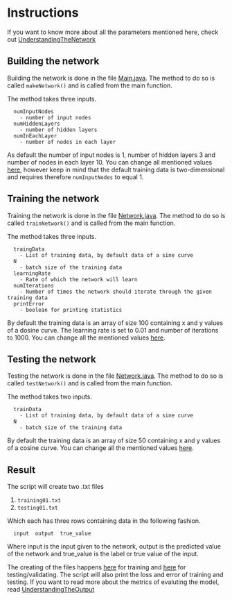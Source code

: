 # Instructions

If you want to know more about all the parameters mentioned here, check out [UnderstandingTheNetwork](https://github.com/alintulu/NNMaven/blob/master/documentation/UnderstandingTheNetwork.md)

## Building the network

Building the network is done in the file [Main.java](https://github.com/alintulu/NNMaven/blob/master/src/main/java/neuralnetwork/neuralnetworkmaven/Neuralnetwork/Main.java). The method to do so is called `makeNetwork()` and is called from the main function.

The method takes three inputs.

```
  numInputNodes 
    - number of input nodes
  numHiddenLayers 
    - number of hidden layers
  numInEachLayer
    - number of nodes in each layer
```
  
As default the number of input nodes is 1, number of hidden layers 3 and number of nodes in each layer 10. You can change all mentioned values [here](https://github.com/alintulu/NNMaven/blob/master/src/main/java/neuralnetwork/neuralnetworkmaven/Neuralnetwork/Main.java#L109), however keep in mind that the default training data is two-dimensional and requires therefore `numInputNodes` to equal 1. 

## Training the network

Training the network is done in the file [Network.java](https://github.com/alintulu/NNMaven/blob/master/src/main/java/neuralnetwork/neuralnetworkmaven/Neuralnetwork/Network.java). The method to do so is called `trainNetwork()` and is called from the main function.

The method takes three inputs.

```
  traingData
    - List of training data, by default data of a sine curve
  N
    - batch size of the training data
  learningRate
    - Rate of which the network will learn
  numIterations
    - Number of times the network should iterate through the given training data
  printError
    - boolean for printing statistics
```

By default the training data is an array of size 100 containing x and y values of a dosine curve. The learning rate is set to 0.01 and number of iterations to 1000. You can change all the mentioned values [here](https://github.com/alintulu/NeuralNetwork/blob/master/src/Neuralnetwork/Main.java#L111).

## Testing the network

Testing the network is done in the file [Network.java](https://github.com/alintulu/NeuralNetwork/blob/master/src/Neuralnetwork/Network.java). The method to do so is called `testNetwork()` and is called from the main function.

The method takes two inputs.

```
  trainData
    - List of training data, by default data of a sine curve
  N
    - batch size of the training data
```

By default the training data is an array of size 50 containing x and y values of a cosine curve. You can change all the mentioned values [here](https://github.com/alintulu/NNMaven/blob/master/src/main/java/neuralnetwork/neuralnetworkmaven/Neuralnetwork/Main.java#L117).

## Result 

The script will create two .txt files

  1. `training01.txt`
  2. `testing01.txt`
  
 Which each has three rows containing data in the following fashion.
 
```
  input  output  true_value
```

Where input is the input given to the network, output is the predicted value of the network and true_value is the label or true value of the input.

The creating of the files happens [here](https://github.com/alintulu/NNMaven/blob/master/src/main/java/neuralnetwork/neuralnetworkmaven/Neuralnetwork/Network.java#L121) for training and [here](https://github.com/alintulu/NNMaven/blob/master/src/main/java/neuralnetwork/neuralnetworkmaven/Neuralnetwork/Network.java#L167) for testing/validating. The script will also print the loss and error of training and testing. If you want to read more about the metrics of evaluting the model, read [UnderstandingTheOutput](https://github.com/alintulu/NNMaven/blob/master/documentation/UnderstandingTheOutput.md)  
